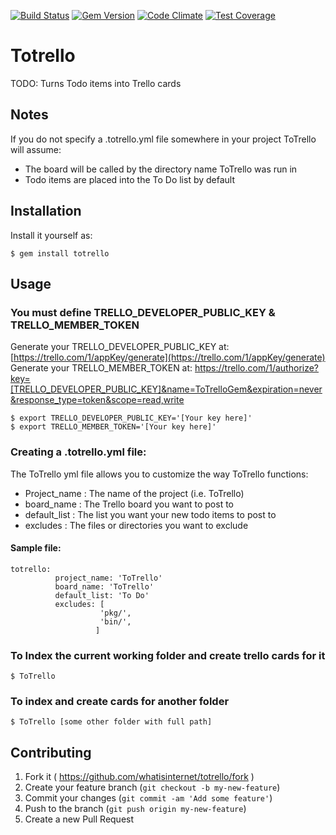 [![Build Status](https://travis-ci.org/whatisinternet/ToTrello.svg?branch=master)](https://travis-ci.org/whatisinternet/ToTrello)
[![Gem Version](https://badge.fury.io/rb/totrello.svg)](http://badge.fury.io/rb/totrello)
[![Code Climate](https://codeclimate.com/github/whatisinternet/ToTrello/badges/gpa.svg)](https://codeclimate.com/github/whatisinternet/ToTrello)
[![Test Coverage](https://codeclimate.com/github/whatisinternet/ToTrello/badges/coverage.svg)](https://codeclimate.com/github/whatisinternet/ToTrello)
# Totrello

TODO: Turns Todo items into Trello cards

## Notes

If you do not specify a .totrello.yml file somewhere in your project ToTrello will assume:
 + The board will be called by the directory name ToTrello was run in
 + Todo items are placed into the To Do list by default


## Installation

Install it yourself as:

    $ gem install totrello


## Usage

### You must define TRELLO_DEVELOPER_PUBLIC_KEY & TRELLO_MEMBER_TOKEN
Generate your TRELLO_DEVELOPER_PUBLIC_KEY at: [https://trello.com/1/appKey/generate](https://trello.com/1/appKey/generate)
Generate your TRELLO_MEMBER_TOKEN at: https://trello.com/1/authorize?key=[TRELLO_DEVELOPER_PUBLIC_KEY]&name=ToTrelloGem&expiration=never&response_type=token&scope=read,write


    $ export TRELLO_DEVELOPER_PUBLIC_KEY='[Your key here]'
    $ export TRELLO_MEMBER_TOKEN='[Your key here]'

### Creating a .totrello.yml file:

The ToTrello yml file allows you to customize the way ToTrello functions:
+ Project_name : The name of the project (i.e. ToTrello)
+ board_name : The Trello board you want to post to
+ default_list : The list you want your new todo items to post to
+ excludes : The files or directories you want to exclude

#### Sample file:

    totrello:
              project_name: 'ToTrello'
              board_name: 'ToTrello'
              default_list: 'To Do'
              excludes: [
                        'pkg/',
                        'bin/',
                       ]

### To Index the current working folder and create trello cards for it

    $ ToTrello

### To index and create cards for another folder

    $ ToTrello [some other folder with full path]

## Contributing

1. Fork it ( https://github.com/whatisinternet/totrello/fork )
2. Create your feature branch (`git checkout -b my-new-feature`)
3. Commit your changes (`git commit -am 'Add some feature'`)
4. Push to the branch (`git push origin my-new-feature`)
5. Create a new Pull Request
